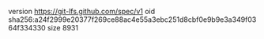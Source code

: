version https://git-lfs.github.com/spec/v1
oid sha256:a24f2999e20377f269ce88ac4e55a3ebc251d8cbf0e9b9e3a349f0364f334330
size 8931
